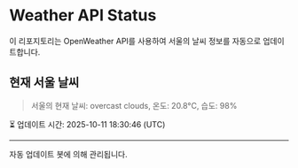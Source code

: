 
# Weather API Status

이 리포지토리는 OpenWeather API를 사용하여 서울의 날씨 정보를 자동으로 업데이트합니다.

## 현재 서울 날씨
> 서울의 현재 날씨: overcast clouds, 온도: 20.8°C, 습도: 98%

⏳ 업데이트 시간: 2025-10-11 18:30:46 (UTC)

---
자동 업데이트 봇에 의해 관리됩니다.
